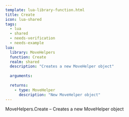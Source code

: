 ```yaml
---
template: lua-library-function.html
title: Create
icon: lua-shared
tags:
  - lua
  - shared
  - needs-verification
  - needs-example
lua:
  library: MoveHelpers
  function: Create
  realm: shared
  description: "Creates a new MoveHelper object"
  
  arguments:
  
  returns:
    - type: MoveHelper
      description: "New MoveHelper object"
---
```


<div class="lua__search__keywords">
MoveHelpers.Create &#x2013; Creates a new MoveHelper object
</div>
